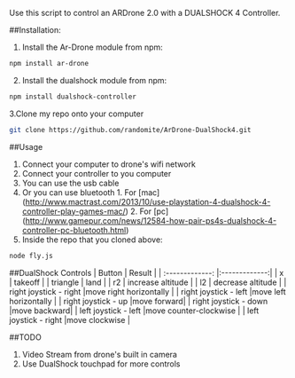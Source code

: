 Use this script to control an ARDrone 2.0 with a DUALSHOCK 4 Controller.

##Installation:

1. Install the Ar-Drone module from npm:
````bash
npm install ar-drone
````

2. Install the dualshock module from npm:
````bash
npm install dualshock-controller
````

3.Clone my repo onto your computer
````bash
git clone https://github.com/randomite/ArDrone-DualShock4.git
````

##Usage
1. Connect your computer to drone's wifi network
2. Connect your controller to you computer
  1. You can use the usb cable
  2. Or you can use bluetooth
    1. For [mac] (http://www.mactrast.com/2013/10/use-playstation-4-dualshock-4-controller-play-games-mac/)
    2. For [pc] (http://www.gamepur.com/news/12584-how-pair-ps4s-dualshock-4-controller-pc-bluetooth.html) 
3. Inside the repo that you cloned above:
````bash
node fly.js
````
##DualShock Controls
| Button        | Result           |
| :-------------: |:-------------:|
| x      | takeoff |
| triangle      | land  |
| r2 | increase altitude       |
| l2 | decrease altitude |
| right joystick - right |move right horizontally |
| right joystick - left |move left horizontally |
| right joystick - up |move forward|
| right joystick - down |move backward|
| left joystick - left |move counter-clockwise |
| left joystick - right |move clockwise |

##TODO
1. Video Stream from drone's built in camera
2. Use DualShock touchpad for more controls
